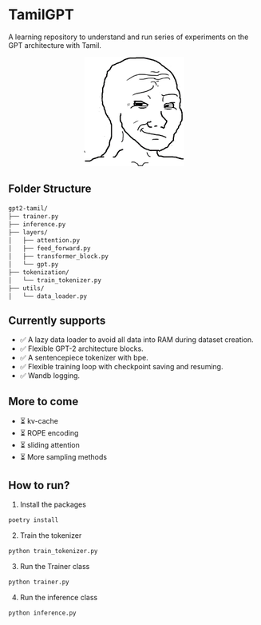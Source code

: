 # TamilGPT 

A learning repository to understand and run series of experiments on the GPT architecture with Tamil.

<p align=center><img src="assets/cover.jpg" width="200px"></p>


## Folder Structure

```
gpt2-tamil/
├── trainer.py
├── inference.py
├── layers/
│   ├── attention.py
│   ├── feed_forward.py
│   ├── transformer_block.py
│   └── gpt.py
├── tokenization/
│   └── train_tokenizer.py
├── utils/
│   └── data_loader.py
```


## Currently supports

- ✅ A lazy data loader to avoid all data into RAM during dataset creation.
- ✅ Flexible GPT-2 architecture blocks.
- ✅ A sentencepiece tokenizer with bpe.
- ✅ Flexible training loop with checkpoint saving and resuming.
- ✅ Wandb logging.

## More to come

- ⏳ kv-cache
- ⏳ ROPE encoding
- ⏳ sliding attention
- ⏳ More sampling methods

## How to run?

1. Install the packages

```bash
poetry install
```

2. Train the tokenizer

```bash
python train_tokenizer.py
```

3. Run the Trainer class

```bash
python trainer.py
```

4. Run the inference class

```
python inference.py
```
